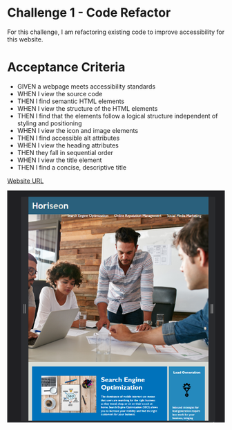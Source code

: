 # Challenge 1 - Code Refactor 

For this challenge, I am refactoring existing code to improve accessibility for this website.

# Acceptance Criteria
- GIVEN a webpage meets accessibility standards
- WHEN I view the source code
- THEN I find semantic HTML elements
- WHEN I view the structure of the HTML elements
- THEN I find that the elements follow a logical structure independent of styling and positioning
- WHEN I view the icon and image elements
- THEN I find accessible alt attributes
- WHEN I view the heading attributes
- THEN they fall in sequential order
- WHEN I view the title element
- THEN I find a concise, descriptive title

[Website URL](https://awoods1893.github.io/Challenge-1-Code-Refactor/)

![Screenshot](./Develop/assets/images/Website_Screenshot.png)

